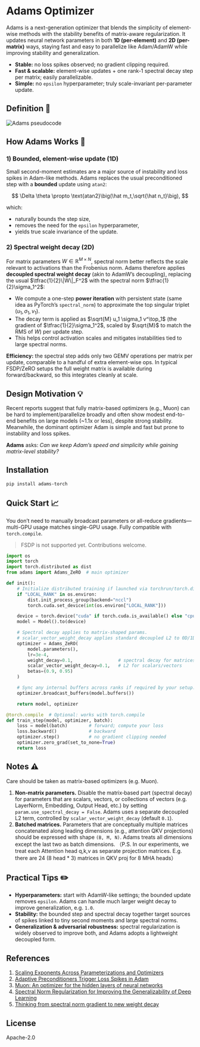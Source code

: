 # Adams Optimizer

Adams is a next-generation optimizer that blends the simplicity of element-wise methods with the stability benefits of matrix-aware regularization. It updates neural network parameters in both **1D (per-element)** and **2D (per-matrix)** ways, staying fast and easy to parallelize like Adam/AdamW while improving stability and generalization.

* **Stable:** no loss spikes observed; no gradient clipping required.
* **Fast & scalable:** element-wise updates + one rank-1 spectral decay step per matrix; easily parallelizable.
* **Simple:** no `epsilon` hyperparameter; truly scale-invariant per-parameter update.

## Definition 📝

![Adams pseudocode](./assets/adams_pseudocode.png)

## How Adams Works 🌟

### 1) Bounded, element-wise update (1D)

Small second-moment estimates are a major source of instability and loss spikes in Adam-like methods. Adams replaces the usual preconditioned step with a **bounded** update using `atan2`:

$$
\Delta \theta \propto \text{atan2}\big(\hat m_t,\sqrt{\hat n_t}\big),
$$

which:

* naturally bounds the step size,
* removes the need for the `epsilon` hyperparameter,
* yields true scale invariance of the update.

### 2) Spectral weight decay (2D)

For matrix parameters $W \in \mathbb{R}^{M \times N}$, spectral norm better reflects the scale relevant to activations than the Frobenius norm. Adams therefore applies **decoupled spectral weight decay** (akin to AdamW’s decoupling), replacing the usual $\tfrac{1}{2}\|W\|_F^2$ with the spectral norm $\tfrac{1}{2}\sigma_1^2$:

* We compute a one-step **power iteration** with persistent state (same idea as PyTorch’s `spectral_norm`) to approximate the top singular triplet $(u_1, \sigma_1, v_1)$.
* The decay term is applied as $\sqrt{M} u_1 \sigma_1 v^\top_1$ (the gradient of $\tfrac{1}{2}\sigma_1^2$, scaled by $\sqrt{M}$ to match the RMS of $W$) per update step.
* This helps control activation scales and mitigates instabilities tied to large spectral norms.

**Efficiency:** the spectral step adds only two GEMV operations per matrix per update, comparable to a handful of extra element-wise ops. In typical FSDP/ZeRO setups the full weight matrix is available during forward/backward, so this integrates cleanly at scale.

## Design Motivation 💡

Recent reports suggest that fully matrix-based optimizers (e.g., Muon) can be hard to implement/parallelize broadly and often show modest end-to-end benefits on large models (~1.1x or less), despite strong stability. Meanwhile, the dominant optimizer Adam is simple and fast but prone to instability and loss spikes.

**Adams** asks: *Can we keep Adam’s speed and simplicity while gaining matrix-level stability?*

## Installation

```bash
pip install adams-torch
```

## Quick Start 📈

You don’t need to manually broadcast parameters or all-reduce gradients—multi-GPU usage matches single-GPU usage. Fully compatible with `torch.compile`.

> FSDP is not supported yet. Contributions welcome.

```python
import os
import torch
import torch.distributed as dist
from adams import Adams_ZeRO  # main optimizer

def init():
    # Initialize distributed training if launched via torchrun/torch.distributed
    if "LOCAL_RANK" in os.environ:
        dist.init_process_group(backend="nccl")
        torch.cuda.set_device(int(os.environ["LOCAL_RANK"]))

    device = torch.device("cuda" if torch.cuda.is_available() else "cpu")
    model = Model().to(device)

    # Spectral decay applies to matrix-shaped params.
    # scalar_vector_weight_decay applies standard decoupled L2 to 0D/1D params.
    optimizer = Adams_ZeRO(
        model.parameters(),
        lr=3e-4,
        weight_decay=0.1,                 # spectral decay for matrices
        scalar_vector_weight_decay=0.1,   # L2 for scalars/vectors
        betas=(0.9, 0.95)
    )

    # Sync any internal buffers across ranks if required by your setup.
    optimizer.broadcast_buffers(model.buffers())

    return model, optimizer

@torch.compile  # Optional: works with torch.compile
def train_step(model, optimizer, batch):
    loss = model(batch)        # forward; compute your loss
    loss.backward()            # backward
    optimizer.step()           # no gradient clipping needed
    optimizer.zero_grad(set_to_none=True)
    return loss
```

## Notes ⚠️

Care should be taken as matrix-based optimizers (e.g. Muon).

1. **Non‑matrix parameters.** Disable the matrix‑based part (spectral decay) for parameters that are scalars, vectors, or collections of vectors (e.g. LayerNorm, Embedding, Output Head, etc.) by setting `param.use_spectral_decay = False`. Adams uses a separate decoupled L2 term, controlled by `scalar_vector_weight_decay` (default `0.1`).
2. **Batched matrices.** Parameters that are conceptually multiple matrices concatenated along leading dimensions (e.g., attention QKV projections) should be expressed with shape `(B, M, N)`. Adams treats all dimensions except the last two as batch dimensions. （P.S. In our experiments, we treat each Attention head q,k,v as separate projection matrices. E.g. there are 24 (8 head * 3) matrices in QKV proj for 8 MHA heads）

## Practical Tips ✏️

* **Hyperparameters:** start with AdamW-like settings; the bounded update removes `epsilon`. Adams can handle much larger weight decay to improve generalization, e.g. `1.0`.
* **Stability:** the bounded step and spectral decay together target sources of spikes linked to tiny second moments and large spectral norms.
* **Generalization & adversarial robustness:** spectral regularization is widely observed to improve both, and Adams adopts a lightweight decoupled form.

## References

1. [Scaling Exponents Across Parameterizations and Optimizers](https://arxiv.org/pdf/2407.05872)
2. [Adaptive Preconditioners Trigger Loss Spikes in Adam](https://arxiv.org/pdf/2506.04805)
3. [Muon: An optimizer for the hidden layers of neural networks](https://github.com/KellerJordan/Muon)
4. [Spectral Norm Regularization for Improving the
Generalizability of Deep Learning](https://arxiv.org/pdf/1705.10941)
5. [Thinking from spectral norm gradient to new weight decay](https://kexue.fm/archives/10648)

## License

Apache-2.0
